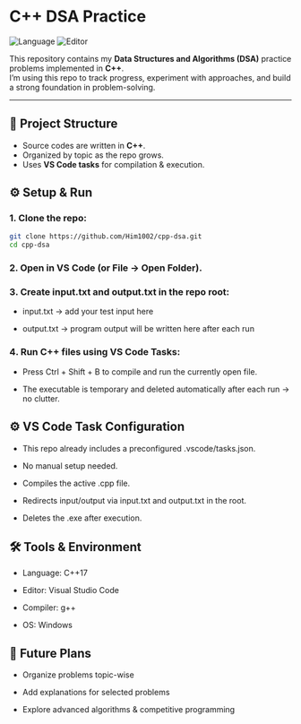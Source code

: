 #  C++ DSA Practice 

![Language](https://img.shields.io/badge/language-C%2B%2B17-blue)
![Editor](https://img.shields.io/badge/editor-VS%20Code-blueviolet)    

This repository contains my **Data Structures and Algorithms (DSA)** practice problems implemented in **C++**.  
I’m using this repo to track progress, experiment with approaches, and build a strong foundation in problem-solving.  

---

## 📂 Project Structure
- Source codes are written in **C++**.  
- Organized by topic as the repo grows.  
- Uses **VS Code tasks** for compilation & execution.  

## ⚙️ Setup & Run

### 1️.  Clone the repo:
```bash
git clone https://github.com/Him1002/cpp-dsa.git
cd cpp-dsa
```

### 2️. Open in VS Code (or File → Open Folder).

### 3️. Create input.txt and output.txt in the repo root:
- input.txt → add your test input here

- output.txt → program output will be written here after each run

### 4️. Run C++ files using VS Code Tasks:

- Press Ctrl + Shift + B to compile and run the currently open file.

- The executable is temporary and deleted automatically after each run → no clutter.

## ⚙️ VS Code Task Configuration

- This repo already includes a preconfigured .vscode/tasks.json.

- No manual setup needed.

- Compiles the active .cpp file.

- Redirects input/output via input.txt and output.txt in the root.

- Deletes the .exe after execution.

## 🛠 Tools & Environment

- Language: C++17

- Editor: Visual Studio Code

- Compiler: g++

- OS: Windows

## 📌 Future Plans

- Organize problems topic-wise

- Add explanations for selected problems

- Explore advanced algorithms & competitive programming